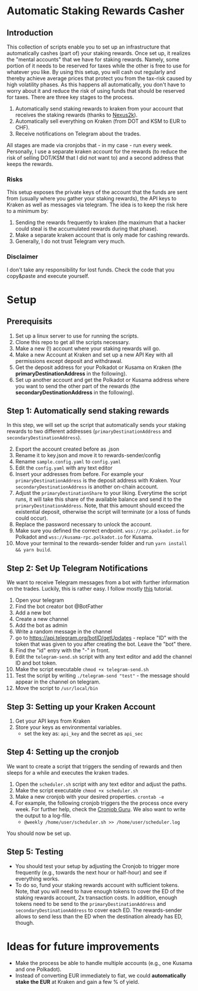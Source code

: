 # Automatic Staking Rewards Casher

## Introduction

This collection of scripts enable you to set up an infrastructure that automatically cashes (part of) your staking rewards. Once set up, it realizes the "mental 
accounts" that we have for staking rewards. Namely, some portion of it needs to be reserved for taxes while the other is free to use for whatever you like. By 
using this setup, you will cash out regularly and thereby achieve average prices that protect you from the tax-risk caused by high volatility phases. As this 
happens all automatically, you don't have to worry about it and reduce the risk of using funds that should be reserved for taxes. There are three key stages to 
the process.

1) Automatically send staking rewards to kraken from your account that receives the staking rewards (thanks to 
[Nexus2k](https://github.com/Nexus2k/rewards-sender)). 
2) Automatically sell everything on Kraken (from DOT and KSM to EUR to CHF).
3) Receive notifications on Telegram about the trades.

All stages are made via cronjobs that - in my case - run every week. Personally, I use a separate kraken account for the rewards (to reduce the risk of selling 
DOT/KSM that I did not want to) and a second address that keeps the rewards.

### Risks
This setup exposes the private keys of the account that the funds are sent from (usually where you gather your staking rewards), the API keys to Kraken as well 
as messages via telegram. The idea is to keep the risk here to a minimum by:
1) Sending the rewards frequently to kraken (the maximum that a hacker could steal is the accumulated rewards during that phase).
2) Make a separate kraken account that is only made for cashing rewards.
3) Generally, I do not trust Telegram very much. 

### Disclaimer
I don't take any responsibility for lost funds. Check the code that you copy&paste and execute yourself.

# Setup

## Prerequisits
1) Set up a linux server to use for running the scripts.
2) Clone this repo to get all the scripts necessary.
3) Make a new (!) account where your staking rewards will go.
4) Make a new Account at Kraken and set up a new API Key with all permissions except deposit and withdrawal.
5) Get the deposit address for your Polkadot or Kusama on Kraken (the **primaryDestinationAddress** in the following).
6) Set up another account and get the Polkadot or Kusama address where you want to send the other part of the rewards (the **secondaryDestinationAddress** in 
the following).


## Step 1: Automatically send staking rewards
In this step, we will set up the script that automatically sends your staking rewards to two different addresses (`primaryDestinationAddress` and 
`secondaryDestinationAddress`).

2) Export the account created before as .json
3) Rename it to key.json and move it to rewards-sender/config
4) Rename `sample.config.yaml` to `config.yaml`
5) Edit the `config.yaml` with any text editor
6) Insert your addresses from before. For example your `primaryDestinationAddress` is the deposit address with Kraken. Your `secondaryDestinationAddress` is 
another on-chain account.
7) Adjust the `primaryDestinationShare` to your liking. Everytime the script runs, it will take this share of the available balance and send it to the 
`primaryDestinationAddress`. Note, that this amount should exceed the existential deposit, otherwise the script will terminate (or a loss of funds could occur).
8) Replace the password necessary to unlock the account.
9) Make sure you defined the correct endpoint. `wss://rpc.polkadot.io` for Polkadot and `wss://kusama-rpc.polkadot.io` for Kusama.
10) Move your terminal to the rewards-sender folder and run `yarn install && yarn build`.

## Step 2: Set Up Telegram Notifications
We want to receive Telegram messages from a bot with further information on the trades. Luckily, this is rather easy. I follow mostly 
[this](https://hackernoon.com/how-to-create-a-simple-bash-shell-script-to-send-messages-on-telegram-lcz31bx) tutorial.

1) Open your telegram
2) Find the bot creator bot @BotFather
3) Add a new bot 
4) Create a new channel
5) Add the bot as admin
6) Write a random message in the channel
7) go to https://api.telegram.org/botID/getUpdates - replace "ID" with the token that was given to you after creating the bot. Leave the "bot" there.
8) Find the "id" entry with the "-" in front.
9) Edit the `telegram-send.sh` script with any text editor and add the channel ID and bot token.
10) Make the script executable ```chmod +x telegram-send.sh```
11) Test the script by writing `./telegram-send "test"` - the message should appear in the channel on telegram.
12) Move the script to `/usr/local/bin`


## Step 3: Setting up your Kraken Account
1) Get your API keys from Kraken
2) Store your keys as environmental variables.
    - set the key as: `api_key` and the secret as `api_sec`


## Step 4: Setting up the cronjob
We want to create a script that triggers the sending of rewards and then sleeps for a while and executes the kraken trades. 

1) Open the `scheduler.sh` script with any text editor and adjust the paths.
2) Make the script executable `chmod +x scheduler.sh`
3) Make a new cronjob with your desired properties. `crontab -e`
4) For example, the following cronjob triggers the the process once every week. For further help, check the [Cronjob Guru](https://crontab.guru/). We also want 
to write the output to a log-file.
    * `@weekly /home/user/scheduler.sh >> /home/user/scheduler.log`
    
You should now be set up.

## Step 5: Testing
* You should test your setup by adjusting the Cronjob to trigger more frequently (e.g., towards the next hour or half-hour) and see if everything works.
* To do so, fund your staking rewards account with sufficient tokens. Note, that you will need to have enough tokens to cover the ED of the staking rewards 
account, 2x transaction costs. In addition, enough tokens need to be send to the `primaryDestinationAddress` and `secondaryDestinationAddress` to cover each ED. 
The rewards-sender allows to send less than the ED when the destination already has ED, though.

# Ideas for future improvements

* Make the process be able to handle multiple accounts (e.g., one Kusama and one Polkadot).
* Instead of converting EUR immediately to fiat, we could **automatically stake the EUR** at Kraken and gain a few % of yield.
